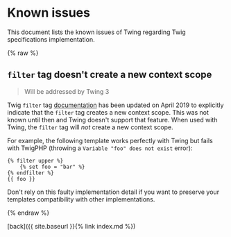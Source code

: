 # Known issues

This document lists the known issues of Twing regarding Twig specifications implementation.

{% raw %}

## `filter` tag doesn't create a new context scope

> Will be addressed by Twing 3

Twig `filter` tag [documentation][filter-tag-doc] has been updated on April 2019 to explicitly indicate that the `filter` tag creates a new context scope. This was not known until then and Twing doesn't support that feature. When used with Twing, the `filter` tag will _not_ create a new context scope.

For example, the following template works perfectly with Twing but fails with TwigPHP (throwing a `Variable "foo" does not exist` error):

```twig
{% filter upper %}
    {% set foo = "bar" %} 
{% endfilter %}
{{ foo }}
```

Don't rely on this faulty implementation detail if you want to preserve your templates compatibility with other implementations.

{% endraw %}

[back]({{ site.baseurl }}{% link index.md %})

[filter-tag-doc]: https://twig.symfony.com/doc/2.x/tags/filter.html
